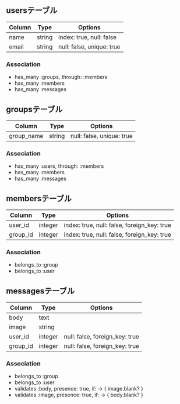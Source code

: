 ## usersテーブル

|Column|Type|Options|
|------|----|-------|
|name|string|index: true, null: false|
|email|string|null: false, unique: true|

### Association
- has_many :groups, through: :members
- has_many :members
- has_many :messages


## groupsテーブル

|Column|Type|Options|
|------|----|-------|
|group_name|string|null: false, unique: true|

### Association
- has_many :users, through: :members
- has_many :members
- has_many :messages


## membersテーブル

|Column|Type|Options|
|------|----|-------|
|user_id|integer|index: true, null: false, foreign_key: true|
|group_id|integer|index: true, null: false, foreign_key: true|

### Association
- belongs_to :group
- belongs_to :user


## messagesテーブル

|Column|Type|Options|
|------|----|-------|
|body|text||
|image|string||
|user_id|integer|null: false, foreign_key: true|
|group_id|integer|null: false, foreign_key: true|

### Association
- belongs_to :group
- belongs_to :user
- validates :body, presence: true, if: -> { image.blank? }
- validates :image, presence: true, if: -> { body.blank? }



